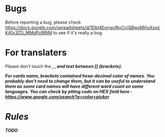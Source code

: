 # Bugs
Before reporting a bug, please check https://docs.google.com/spreadsheets/d/1DbI4EongciNvCcjQBwsMHuXxpzKA1x3ZD_MMdPzBRtM to see if it's really a bug.

# For translaters
Please don't touch the <strong>, <i>, and text between [] (brackets). 

For cards name, brackets contained hexa-decimal color of names. You probably don't need to change them, but it can be useful to understand them as some card names will have different word count on some languages. You can check by ptting code on HEX field here : https://www.google.com/search?q=color+picker

# Rules
TODO